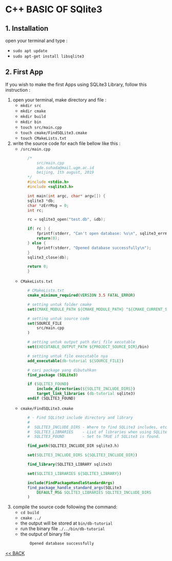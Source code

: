 # C++ BASIC OF SQlite3

## 1. Installation
open your terminal and type : 
* ```sudo apt update```
* ```sudo apt-get install libsqlite3```


## 2. First App
If you wish to make the first Apps using SQLite3 Library, follow this instruction :
1. open your terminal, make directory and file :
   * ``` mkdir src ``` 
   * ``` mkdir cmake ```
   * ``` mkdir build ```
   * ``` mkdir bin ```
   * ``` touch src/main.cpp ```
   * ``` touch cmake/FindSQLite3.cmake ```
   * ``` touch CMakeLists.txt ```
2. write the source code for each file bellow like this :
   * ``` /src/main.cpp ```
     ```c++
        /*
            src/main.cpp
            ade.suhada@mail.ugm.ac.id
            beijing, 1th august, 2019 
        */
        #include <stdio.h>
        #include <sqlite3.h>

        int main(int argc, char* argv[]) {
        sqlite3 *db;
        char *zErrMsg = 0;
        int rc;

        rc = sqlite3_open("test.db", &db);

        if( rc ) {
            fprintf(stderr, "Can't open database: %s\n", sqlite3_errmsg(db));
            return(0);
        } else {
            fprintf(stderr, "Opened database successfully\n");
        }
        sqlite3_close(db);

        return 0;
        }
     ```
   * ``` CMakeLists.txt ```
     ```cmake
        # CMakeLists.txt
        cmake_minimum_required(VERSION 3.5 FATAL_ERROR)

        # setting untuk folder cmake
        set(CMAKE_MODULE_PATH ${CMAKE_MODULE_PATH} "${CMAKE_CURRENT_SOURCE_DIR}/cmake")

        # setting untuk source code
        set(SOURCE_FILE
            src/main.cpp
        )

        # setting untuk output path dari file xecutable
        set(EXECUTABLE_OUTPUT_PATH ${PROJECT_SOURCE_DIR}/bin)

        # setting untuk file executable nya
        add_executable(db-tutorial ${SOURCE_FILE})

        # cari package yang dibutuhkan
        find_package (SQLite3)

        if (SQLITE3_FOUND)
            include_directories(${SQLITE_INCLUDE_DIRS})
            target_link_libraries (db-tutorial sqlite3)
        endif (SQLITE3_FOUND)
     ```
   * ``` cmake/FindSQLite3.cmake ```
     ```cmake
        # - Find SQLite3 include directory and library
        #
        #  SQLITE3_INCLUDE_DIRS - Where to find SQLite3 includes, etc.
        #  SQLITE3_LIBRARIES    - List of libraries when using SQLite3.
        #  SQLITE3_FOUND        - Set to TRUE if SQLite3 is found.

        find_path(SQLITE3_INCLUDE_DIR sqlite3.h)

        set(SQLITE3_INCLUDE_DIRS ${SQLITE3_INCLUDE_DIR})

        find_library(SQLITE3_LIBRARY sqlite3)

        set(SQLITE3_LIBRARIES ${SQLITE3_LIBRARY})

        include(FindPackageHandleStandardArgs)
        find_package_handle_standard_args(SQLite3
            DEFAULT_MSG SQLITE3_LIBRARIES SQLITE3_INCLUDE_DIRS
        )
     ```
3. compile the source code following the command:
   * ``` cd build ```
   * ``` cmake ../ ```
   * the output will be stored at ```bin/db-tutorial```
   * run the binary file ```./../bin/db-tutorial ```
   * the output of binary file
        ```bash
            Opened database successfully
        ```


[<< BACK](../README.md)